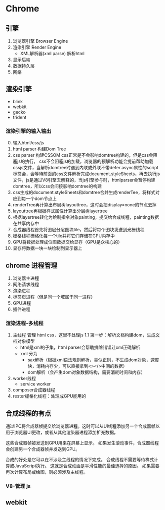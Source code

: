 # Chrome


## 引擎
1. 浏览器引擎 Browser Engine
2. 渲染引擎 Render Engine
    - XML解析器(xml parse) 解析html
3. 显示后端
4. 数据持久层
5. 网络

## 渲染引擎
* blink
* webkit
* gecko
* trident


### 渲染引擎的输入输出

0. 输入html/css/js
1. html parser 构建Dom Tree
2. css parser 构建CSSOM
css正常是不会影响domtree构建的，但是css会阻塞js的执行，
css不会阻塞js的加载，浏览器的预解析功能会提前帮助加载cssjs文件，当解析domtree时遇到内联或外联不带defer async属性的script标签会，会等待前面的css文件解析完成document.styleSheets，再去执行js文件，js是通过V8引擎去解释的，当js引擎参与时，htmlparser会暂停构建domtree，所以css会间接影响domtree的构建
3. css生成的document.styleSheets和domtree合并生成renderTee，将样式对应到每一个dom节点上
4. renderTree再计算出布局树layouttree，这时会把display=none的节点去掉
5. layouttree再根据样式属性计算出分层树layertree
6. 根据layertree转化为绘制指令对象painting，提交给合成线程，painting数据在共享内存中
7. 合成器线程首先将图层分层图块tile，然后将每个图块发送到光栅线程
8. 栅格线程栅格化每一个tile并将它们存储在GPU内存中
9. GPU将数据处理成位图数据交给显存（GPU是众核心的）
10. 显存将数据一块一块绘制到显示器上


## chrome 进程管理
1. 浏览器主进程
2. 网络请求线程
3. 渲染进程
4. 标签页进程（但是同一个域属于同一进程）
5. GPU进程
6. 插件进程


### 渲染进程-多线程
1. 主线程 管理 html css，这里不处理js
    1.1 第一步：解析文档构建dom，生成文档对象模型
    - html是xml的子集，html parser会帮助排除错误让xml正确解析
    - xml 分为 
        * sax解析（根据xml语法规则解析，类似正则，不生成dom对象，速度快，消耗内存少，可以直接拿到<></>中间的数据）
        * dom解析（会产生dom对象数据结构，需要消耗时间和内存）
2. worker线程
    - service worker
3. composer合成器线程
4. rester栅格化线程：处理成GPU能用的


## 合成线程的有点
通过IPC将合成器帧提交给浏览器进程。这时可以从UI线程添加另一个合成器帧以用于浏览器UI更改，或者从其他渲染器进程添加扩充数据。 

这些合成器帧被发送到GPU用来在屏幕上显示。
如果发生滚动事件，合成器线程会创建另一个合成器帧并发送到GPU。

合成的好处是它可以在不涉及主线程的情况下完成。 
合成线程不需要等待样式计算或JavaScript执行。 
这就是合成动画是平滑性能的最佳选择的原因。
如果需要再次计算布局或绘图，则必须涉及主线程。


### V8-管理 js



## webkit

